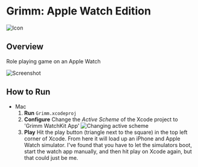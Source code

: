 Grimm: Apple Watch Edition
==========================
![Icon](https://github.com/qubytes/grimm-watch/blob/master/Documentation/Pictures/icon_1.png)

Overview
--------
Role playing game on an Apple Watch

![Screenshot](https://github.com/qubytes/grimm-watch/blob/master/Documentation/Pictures/screenshot_1.png)

How to Run
----------
* Mac
  1. **Run** ```Grimm.xcodeproj```
  2. **Configure**
    Change the *Active Scheme* of the Xcode project to 'Grimm WatchKit App'
    ![Changing active scheme](https://github.com/qubytes/grimm-watch/blob/master/Documentation/Pictures/change_scheme_1.png)
  3. **Play**
    Hit the play button (triangle next to the square) in the top left corner of Xcode. From here it will load up an iPhone and Apple Watch simulator. I've found that you have to let the simulators boot, start the watch app manually, and then hit play on Xcode again, but that could just be me.